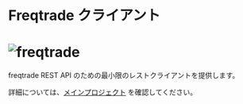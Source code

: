 # Freqtrade クライアント

# ![freqtrade](https://raw.githubusercontent.com/freqtrade/freqtrade/develop/docs/assets/freqtrade_poweredby.svg)

freqtrade REST API のための最小限のレストクライアントを提供します。

詳細については、[メインプロジェクト](https://github.com/freqtrade/freqtrade) を確認してください。